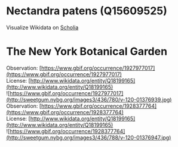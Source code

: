 
Nectandra patens (Q15609525)
============================
  
Visualize Wikidata on [Scholia](https://scholia.toolforge.org/taxon/Q15609525)
# The New York Botanical Garden
  
Observation: [https://www.gbif.org/occurrence/1927977017](https://www.gbif.org/occurrence/1927977017)  
License: [http://www.wikidata.org/entity/Q18199165](http://www.wikidata.org/entity/Q18199165)  
![https://www.gbif.org/occurrence/1927977017](http://sweetgum.nybg.org/images3/436/780/v-120-01376939.jpg)  
Observation: [https://www.gbif.org/occurrence/1928377764](https://www.gbif.org/occurrence/1928377764)  
License: [http://www.wikidata.org/entity/Q18199165](http://www.wikidata.org/entity/Q18199165)  
![https://www.gbif.org/occurrence/1928377764](http://sweetgum.nybg.org/images3/436/788/v-120-01376947.jpg)